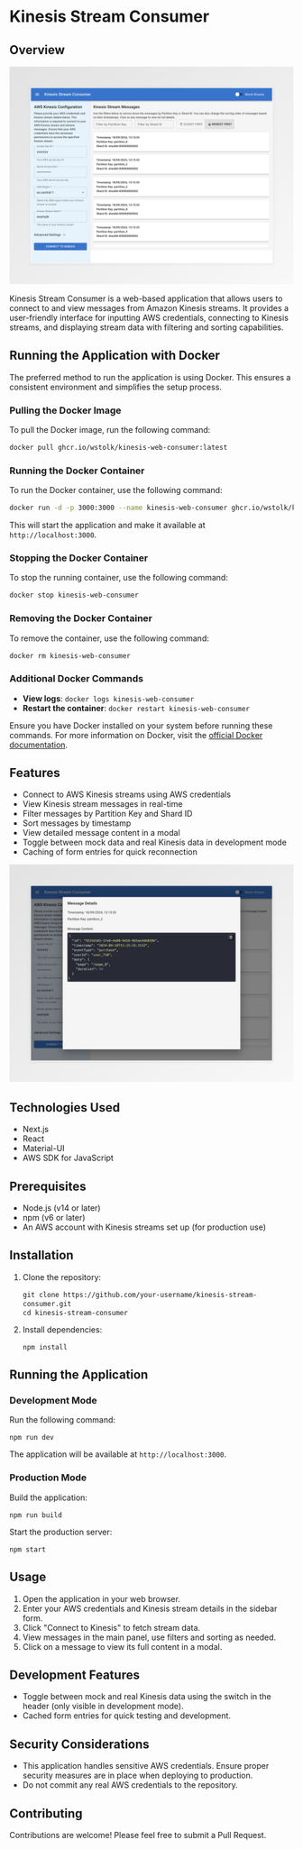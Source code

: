 # Kinesis Stream Consumer

## Overview

![Kinesis Web Consumer Overview](./media/kinesis_stream_consumer_overview.jpeg)

Kinesis Stream Consumer is a web-based application that allows users to connect to and view messages from Amazon Kinesis streams. 
It provides a user-friendly interface for inputting AWS credentials, connecting to Kinesis streams, and displaying stream data with filtering and sorting capabilities.

## Running the Application with Docker

The preferred method to run the application is using Docker. This ensures a consistent environment and simplifies the setup process.

### Pulling the Docker Image

To pull the Docker image, run the following command:

```sh
docker pull ghcr.io/wstolk/kinesis-web-consumer:latest
```

### Running the Docker Container

To run the Docker container, use the following command:

```sh
docker run -d -p 3000:3000 --name kinesis-web-consumer ghcr.io/wstolk/kinesis-web-consumer:latest
```

This will start the application and make it available at `http://localhost:3000`.

### Stopping the Docker Container

To stop the running container, use the following command:

```sh
docker stop kinesis-web-consumer
```

### Removing the Docker Container

To remove the container, use the following command:

```sh
docker rm kinesis-web-consumer
```

### Additional Docker Commands

- **View logs**: `docker logs kinesis-web-consumer`
- **Restart the container**: `docker restart kinesis-web-consumer`

Ensure you have Docker installed on your system before running these commands. For more information on Docker, visit the [official Docker documentation](https://docs.docker.com/get-started/).

## Features

- Connect to AWS Kinesis streams using AWS credentials
- View Kinesis stream messages in real-time
- Filter messages by Partition Key and Shard ID
- Sort messages by timestamp
- View detailed message content in a modal
- Toggle between mock data and real Kinesis data in development mode
- Caching of form entries for quick reconnection

![Kinesis Web Consumer Data View](./media/kinesis_stream_consumer_data_view.jpeg)

## Technologies Used

- Next.js
- React
- Material-UI
- AWS SDK for JavaScript

## Prerequisites

- Node.js (v14 or later)
- npm (v6 or later)
- An AWS account with Kinesis streams set up (for production use)

## Installation

1. Clone the repository:
   ```
   git clone https://github.com/your-username/kinesis-stream-consumer.git
   cd kinesis-stream-consumer
   ```

2. Install dependencies:
   ```
   npm install
   ```

## Running the Application

### Development Mode

Run the following command:

```
npm run dev
```

The application will be available at `http://localhost:3000`.

### Production Mode

Build the application:

```
npm run build
```

Start the production server:

```
npm start
```

## Usage

1. Open the application in your web browser.
2. Enter your AWS credentials and Kinesis stream details in the sidebar form.
3. Click "Connect to Kinesis" to fetch stream data.
4. View messages in the main panel, use filters and sorting as needed.
5. Click on a message to view its full content in a modal.

## Development Features

- Toggle between mock and real Kinesis data using the switch in the header (only visible in development mode).
- Cached form entries for quick testing and development.

## Security Considerations

- This application handles sensitive AWS credentials. Ensure proper security measures are in place when deploying to production.
- Do not commit any real AWS credentials to the repository.

## Contributing

Contributions are welcome! Please feel free to submit a Pull Request.

